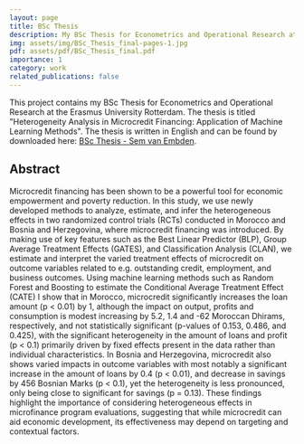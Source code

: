 ```yaml
---
layout: page
title: BSc Thesis
description: My BSc Thesis for Econometrics and Operational Research at the Erasmus University Rotterdam.
img: assets/img/BSc_Thesis_final-pages-1.jpg
pdf: assets/pdf/BSc_Thesis_final.pdf
importance: 1
category: work
related_publications: false
---
```


This project contains my BSc Thesis for Econometrics and Operational Research at the Erasmus University Rotterdam. The thesis is titled "Heterogeneity Analysis in Microcredit Financing: Application of Machine Learning Methods". The thesis is written in English and can be found by downloaded here: [BSc Thesis - Sem van Embden](https://svembden.github.io/assets/pdf/BSc_Thesis_final.pdf).

## Abstract
Microcredit financing has been shown to be a powerful tool for economic empowerment and poverty reduction. In this study, we use newly developed methods to analyze, estimate, and infer the heterogeneous effects in two randomized control trials (RCTs) conducted in Morocco and Bosnia and Herzegovina, where microcredit financing was introduced. By making use of key features such as the Best Linear Predictor (BLP), Group Average Treatment Effects (GATES), and Classification Analysis (CLAN), we estimate and interpret the varied treatment effects of microcredit on outcome variables related to e.g. outstanding credit, employment, and business outcomes. Using machine learning methods such as Random Forest and Boosting to estimate the Conditional Average Treatment Effect (CATE) I show that in Morocco, microcredit significantly increases the loan amount (p < 0.01) by 1, although the impact on output, profits and consumption is modest increasing by 5.2, 1.4 and -62 Moroccan Dhirams, respectively, and not statistically significant (p-values of 0.153, 0.486, and 0.425), with the significant heterogeneity in the amount of loans and profit (p < 0.1)
primarily driven by fixed effects present in the data rather than individual characteristics.
In Bosnia and Herzegovina, microcredit also shows varied impacts in outcome variables with most notably a significant increase in the amount of loans by 0.4 (p < 0.01), and decrease in savings by 456 Bosnian Marks (p < 0.1), yet the heterogeneity is less pronounced, only being close to significant for savings (p = 0.13). These findings highlight the importance of considering heterogeneous effects in microfinance program evaluations, suggesting that while
microcredit can aid economic development, its effectiveness may depend on targeting and contextual factors.






<!-- 
Every project has a beautiful feature showcase page.
It's easy to include images in a flexible 3-column grid format.
Make your photos 1/3, 2/3, or full width.

To give your project a background in the portfolio page, just add the img tag to the front matter like so:

    ---
    layout: page
    title: project
    description: a project with a background image
    img: /assets/img/12.jpg
    ---

<div class="row">
    <div class="col-sm mt-3 mt-md-0">
        {% include figure.liquid loading="eager" path="assets/img/1.jpg" title="example image" class="img-fluid rounded z-depth-1" %}
    </div>
    <div class="col-sm mt-3 mt-md-0">
        {% include figure.liquid loading="eager" path="assets/img/3.jpg" title="example image" class="img-fluid rounded z-depth-1" %}
    </div>
    <div class="col-sm mt-3 mt-md-0">
        {% include figure.liquid loading="eager" path="assets/img/5.jpg" title="example image" class="img-fluid rounded z-depth-1" %}
    </div>
</div>
<div class="caption">
    Caption photos easily. On the left, a road goes through a tunnel. Middle, leaves artistically fall in a hipster photoshoot. Right, in another hipster photoshoot, a lumberjack grasps a handful of pine needles.
</div>
<div class="row">
    <div class="col-sm mt-3 mt-md-0">
        {% include figure.liquid loading="eager" path="assets/img/5.jpg" title="example image" class="img-fluid rounded z-depth-1" %}
    </div>
</div>
<div class="caption">
    This image can also have a caption. It's like magic.
</div>

You can also put regular text between your rows of images.
Say you wanted to write a little bit about your project before you posted the rest of the images.
You describe how you toiled, sweated, _bled_ for your project, and then... you reveal its glory in the next row of images.

<div class="row justify-content-sm-center">
    <div class="col-sm-8 mt-3 mt-md-0">
        {% include figure.liquid path="assets/img/6.jpg" title="example image" class="img-fluid rounded z-depth-1" %}
    </div>
    <div class="col-sm-4 mt-3 mt-md-0">
        {% include figure.liquid path="assets/img/11.jpg" title="example image" class="img-fluid rounded z-depth-1" %}
    </div>
</div>
<div class="caption">
    You can also have artistically styled 2/3 + 1/3 images, like these.
</div>

The code is simple.
Just wrap your images with `<div class="col-sm">` and place them inside `<div class="row">` (read more about the <a href="https://getbootstrap.com/docs/4.4/layout/grid/">Bootstrap Grid</a> system).
To make images responsive, add `img-fluid` class to each; for rounded corners and shadows use `rounded` and `z-depth-1` classes.
Here's the code for the last row of images above:

{% raw %}

```html
<div class="row justify-content-sm-center">
  <div class="col-sm-8 mt-3 mt-md-0">
    {% include figure.liquid path="assets/img/6.jpg" title="example image" class="img-fluid rounded z-depth-1" %}
  </div>
  <div class="col-sm-4 mt-3 mt-md-0">
    {% include figure.liquid path="assets/img/11.jpg" title="example image" class="img-fluid rounded z-depth-1" %}
  </div>
</div>
```

{% endraw %} -->

